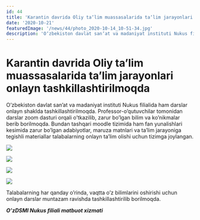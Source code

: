 ```yaml
---
id: 44
title: 'Karantin davrida Oliy taʼlim muassasalarida taʼlim jarayonlari onlayn tashkillashtirilmoqda'
date: '2020-10-21'
featuredImage: '/news/44/photo_2020-10-14_10-51-34.jpg'
description: 'Oʼzbekiston davlat sanʼat va madaniyat instituti Nukus filialida ham darslar onlayn shaklda tashkillashtirilmoqda'
---
```


# Karantin davrida Oliy taʼlim muassasalarida taʼlim jarayonlari onlayn tashkillashtirilmoqda

Oʼzbekiston davlat sanʼat va madaniyat instituti Nukus filialida ham darslar onlayn shaklda tashkillashtirilmoqda. Professor-oʼqutuvchilar tomonidan darslar zoom dasturi orqali oʼtkazilib, zarur boʼlgan bilim va koʼnikmalar berib borilmoqda. Bundan tashqari moodle tizimida ham fan yunalishlari kesimida zarur boʼlgan adabiyotlar, maruza matnlari va taʼlim jarayoniga tegishli materiallar talabalarning onlayn taʼlim olishi uchun tizimga joylangan.

![](/news/44/photo_2020-10-13_10-55-11.jpg)

![](/news/44/photo_2020-10-14_10-50-51.jpg)

![](/news/44/photo_2020-10-14_15-46-42.jpg)

![](/news/44/photo_2020-10-14_11-16-20.jpg)

Talabalarning har qanday oʼrinda, vaqtta oʼz bilimlarini oshirishi uchun onlayn darslar muntazam ravishda tashkillashtirilib borilmoqda.

**_OʼzDSMI Nukus filiali matbuot xizmati_**
